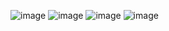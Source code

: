 ![image](https://github.com/user-attachments/assets/beaaecb1-c95f-4ce0-9ef6-b66eaeaff7ac)
![image](https://github.com/user-attachments/assets/53306ae9-3b62-48bc-a2a3-d8fd8d63733a)
![image](https://github.com/user-attachments/assets/24aa6748-af11-401b-b492-c9f61835c8be)
![image](https://github.com/user-attachments/assets/c3d2f532-71b2-4099-8b31-c55ab942272d)
